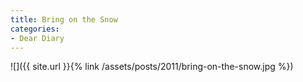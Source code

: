 ```yaml
---
title: Bring on the Snow
categories:
- Dear Diary
---
```


![]({{ site.url }}{% link /assets/posts/2011/bring-on-the-snow.jpg %})
